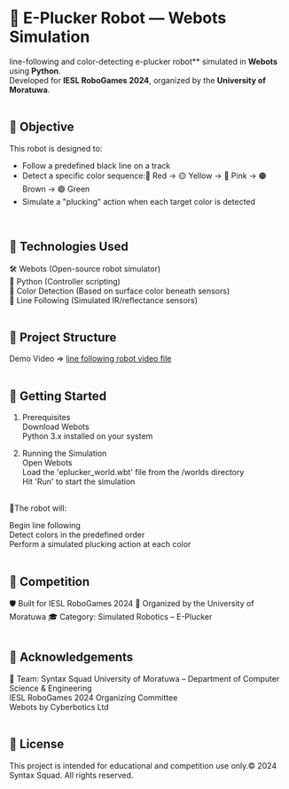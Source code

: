 <h1>🤖 E-Plucker Robot — Webots Simulation</h1>

 line-following and color-detecting e-plucker robot** simulated in **Webots** using **Python**.  
Developed for **IESL RoboGames 2024**, organized by the **University of Moratuwa**.<br><br>


<h2>🎯 Objective</h2>

This robot is designed to:

<ul>
<li>Follow a predefined black line on a track</li>
<li>Detect a specific color sequence:🔴 Red → 🟡 Yellow → 🌸 Pink → 🟤 Brown → 🟢 Green</li>
<li>Simulate a "plucking" action when each target color is detected</li>
</ul></br>


<h2>🧠 Technologies Used</h2>

🛠 Webots (Open-source robot simulator)<br>
🐍 Python (Controller scripting)<br>
🎨 Color Detection (Based on surface color beneath sensors)<br>
📏 Line Following (Simulated IR/reflectance sensors)<br><br>


<h2>📁 Project Structure</h2>

Demo Video => [line following robot video file]()<br><br>


<h2>🚀 Getting Started</h2>

1. Prerequisites<br>
Download Webots<br>
Python 3.x installed on your system<br>

2. Running the Simulation<br>
Open Webots<br>
Load the 'eplucker_world.wbt' file from the /worlds directory<br>
Hit 'Run' to start the simulation<br><br>

🤖The robot will:

Begin line following<br>
Detect colors in the predefined order<br>
Perform a simulated plucking action at each color<br><br>


<h2>🏁 Competition</h2>

🛡️ Built for IESL RoboGames 2024
🏫 Organized by the University of Moratuwa
🎓 Category: Simulated Robotics – E-Plucker<br><br>


<h2>🙌 Acknowledgements</h2>

👥 Team: Syntax Squad
University of Moratuwa – Department of  Computer Science & Engineering<br>
IESL RoboGames 2024 Organizing Committee<br>
Webots by Cyberbotics Ltd<br><br>


<h2>📄 License</h2>

This project is intended for educational and competition use only.© 2024 Syntax Squad. All rights reserved.
